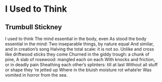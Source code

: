 # I Used to Think
## Trumbull Stickney
I used to think
The mind essential in the body, even
As stood the body essential in the mind:
Two inseparable things, by nature equal
And similar, and in creation’s song
Halving the total scale: it is not so.
Unlike and cross like driftwood sticks they come
Churned in the giddy trough: a chunk of pine,
A slab of rosewood: mangled each on each
With knocks and friction, or in deadly pain
Sheathing each other’s splinters: till at last
Without all stuff or shape they ’re jetted up
Where in the bluish moisture rot whate’er
Was vomited in horror from the sea.